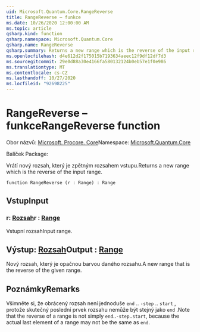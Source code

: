 ```yaml
---
uid: Microsoft.Quantum.Core.RangeReverse
title: RangeReverse – funkce
ms.date: 10/26/2020 12:00:00 AM
ms.topic: article
qsharp.kind: function
qsharp.namespace: Microsoft.Quantum.Core
qsharp.name: RangeReverse
qsharp.summary: Returns a new range which is the reverse of the input range.
ms.openlocfilehash: d4e612d2f175015b7193634aeec12f9df12df7d3
ms.sourcegitcommit: 29e0d88a30e4166fa580132124b0eb57e1f0e986
ms.translationtype: MT
ms.contentlocale: cs-CZ
ms.lasthandoff: 10/27/2020
ms.locfileid: "92698225"
---
```

# <a name="rangereverse-function"></a><span data-ttu-id="3c3cc-102">RangeReverse – funkce</span><span class="sxs-lookup"><span data-stu-id="3c3cc-102">RangeReverse function</span></span>

<span data-ttu-id="3c3cc-103">Obor názvů: [Microsoft. Procore. Core](xref:Microsoft.Quantum.Core)</span><span class="sxs-lookup"><span data-stu-id="3c3cc-103">Namespace: [Microsoft.Quantum.Core](xref:Microsoft.Quantum.Core)</span></span>

<span data-ttu-id="3c3cc-104">Balíček [](https://nuget.org/packages/)</span><span class="sxs-lookup"><span data-stu-id="3c3cc-104">Package: [](https://nuget.org/packages/)</span></span>


<span data-ttu-id="3c3cc-105">Vrátí nový rozsah, který je zpětným rozsahem vstupu.</span><span class="sxs-lookup"><span data-stu-id="3c3cc-105">Returns a new range which is the reverse of the input range.</span></span>

```qsharp
function RangeReverse (r : Range) : Range
```


## <a name="input"></a><span data-ttu-id="3c3cc-106">Vstup</span><span class="sxs-lookup"><span data-stu-id="3c3cc-106">Input</span></span>

### <a name="r--range"></a><span data-ttu-id="3c3cc-107">r: [Rozsah](xref:microsoft.quantum.lang-ref.range)</span><span class="sxs-lookup"><span data-stu-id="3c3cc-107">r : [Range](xref:microsoft.quantum.lang-ref.range)</span></span>

<span data-ttu-id="3c3cc-108">Vstupní rozsah</span><span class="sxs-lookup"><span data-stu-id="3c3cc-108">Input range.</span></span>



## <a name="output--range"></a><span data-ttu-id="3c3cc-109">Výstup: [Rozsah](xref:microsoft.quantum.lang-ref.range)</span><span class="sxs-lookup"><span data-stu-id="3c3cc-109">Output : [Range](xref:microsoft.quantum.lang-ref.range)</span></span>

<span data-ttu-id="3c3cc-110">Nový rozsah, který je opačnou barvou daného rozsahu.</span><span class="sxs-lookup"><span data-stu-id="3c3cc-110">A new range that is the reverse of the given range.</span></span>

## <a name="remarks"></a><span data-ttu-id="3c3cc-111">Poznámky</span><span class="sxs-lookup"><span data-stu-id="3c3cc-111">Remarks</span></span>

<span data-ttu-id="3c3cc-112">Všimněte si, že obrácený rozsah není jednoduše `end` .. `-step` .. `start` , protože skutečný poslední prvek rozsahu nemůže být stejný jako `end` .</span><span class="sxs-lookup"><span data-stu-id="3c3cc-112">Note that the reverse of a range is not simply `end`..`-step`..`start`, because the actual last element of a range may not be the same as `end`.</span></span>